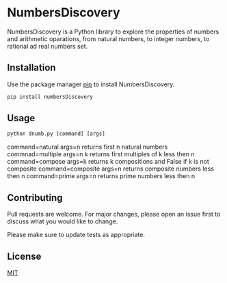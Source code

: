 # NumbersDiscovery

NumbersDiscovery is a Python library to explore the properties of numbers and arithmetic oparations, from natural numbers, to integer numbers, to rational ad real numbers set.

## Installation

Use the package manager [pip](https://pip.pypa.io/en/stable/) to install NumbersDiscovery.

```bash
pip install numbersDiscovery
```

## Usage

```python
python dnumb.py [command] [args]
```
command=natural args=n returns first n natural numbers
commnad=multiple args=n k returns first multiples of k less then n
command=compose args=k returns k compositions and False if k is not composite
command=composite args=n returns composite numbers less then n
command=prime args=n returns prime numbers less then n

## Contributing
Pull requests are welcome. For major changes, please open an issue first to discuss what you would like to change.

Please make sure to update tests as appropriate.

## License
[MIT](https://choosealicense.com/licenses/mit/)